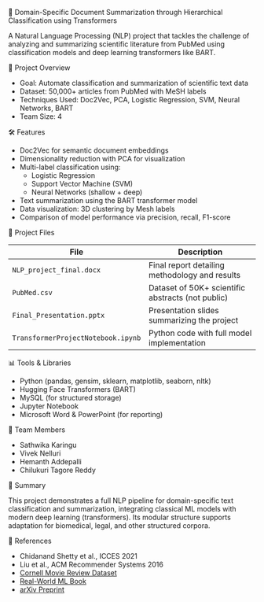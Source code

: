  🧠 Domain-Specific Document Summarization through Hierarchical Classification using Transformers

A Natural Language Processing (NLP) project that tackles the challenge of analyzing and summarizing scientific literature from PubMed using classification models and deep learning transformers like BART.



📌 Project Overview

- Goal: Automate classification and summarization of scientific text data
- Dataset: 50,000+ articles from PubMed with MeSH labels
- Techniques Used: Doc2Vec, PCA, Logistic Regression, SVM, Neural Networks, BART
- Team Size: 4



 🛠️ Features

- Doc2Vec for semantic document embeddings
- Dimensionality reduction with PCA for visualization
- Multi-label classification using:
  - Logistic Regression
  - Support Vector Machine (SVM)
  - Neural Networks (shallow + deep)
- Text summarization using the BART transformer model
- Data visualization: 3D clustering by Mesh labels
- Comparison of model performance via precision, recall, F1-score



 📂 Project Files

| File                                 | Description                                       |
|--------------------------------------|---------------------------------------------------|
| `NLP_project_final.docx`             | Final report detailing methodology and results   |
| `PubMed.csv`                         | Dataset of 50K+ scientific abstracts (not public) |
| `Final_Presentation.pptx`           | Presentation slides summarizing the project      |
| `TransformerProjectNotebook.ipynb`   | Python code with full model implementation       |



 📊 Tools & Libraries

- Python (pandas, gensim, sklearn, matplotlib, seaborn, nltk)
- Hugging Face Transformers (BART)
- MySQL (for structured storage)
- Jupyter Notebook
- Microsoft Word & PowerPoint (for reporting)



👥 Team Members

- Sathwika Karingu
- Vivek Nelluri
- Hemanth Addepalli
- Chilukuri Tagore Reddy



🧠 Summary

This project demonstrates a full NLP pipeline for domain-specific text classification and summarization, integrating classical ML models with modern deep learning (transformers). Its modular structure supports adaptation for biomedical, legal, and other structured corpora.



 📎 References

- Chidanand Shetty et al., ICCES 2021
- Liu et al., ACM Recommender Systems 2016
- [Cornell Movie Review Dataset](https://www.cs.cornell.edu/people/pabo/movie-review-data/)
- [Real-World ML Book](https://livebook.manning.com/book/real-world-machine-learning/)
- [arXiv Preprint](http://xxx.lanl.gov/abs/cs/0409058)